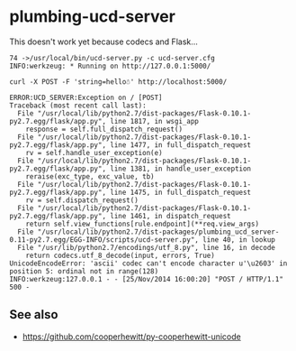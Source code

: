 # plumbing-ucd-server

This doesn't work yet because codecs and Flask...

	74 ->/usr/local/bin/ucd-server.py -c ucd-server.cfg
	INFO:werkzeug: * Running on http://127.0.0.1:5000/

	curl -X POST -F 'string=hello☃' http://localhost:5000/

	ERROR:UCD_SERVER:Exception on / [POST]
	Traceback (most recent call last):
	  File "/usr/local/lib/python2.7/dist-packages/Flask-0.10.1-py2.7.egg/flask/app.py", line 1817, in wsgi_app
	    response = self.full_dispatch_request()
	  File "/usr/local/lib/python2.7/dist-packages/Flask-0.10.1-py2.7.egg/flask/app.py", line 1477, in full_dispatch_request
	    rv = self.handle_user_exception(e)
	  File "/usr/local/lib/python2.7/dist-packages/Flask-0.10.1-py2.7.egg/flask/app.py", line 1381, in handle_user_exception
	    reraise(exc_type, exc_value, tb)
	  File "/usr/local/lib/python2.7/dist-packages/Flask-0.10.1-py2.7.egg/flask/app.py", line 1475, in full_dispatch_request
	    rv = self.dispatch_request()
	  File "/usr/local/lib/python2.7/dist-packages/Flask-0.10.1-py2.7.egg/flask/app.py", line 1461, in dispatch_request
	    return self.view_functions[rule.endpoint](**req.view_args)
	  File "/usr/local/lib/python2.7/dist-packages/plumbing_ucd_server-0.11-py2.7.egg/EGG-INFO/scripts/ucd-server.py", line 40, in lookup
	  File "/usr/lib/python2.7/encodings/utf_8.py", line 16, in decode
	    return codecs.utf_8_decode(input, errors, True)
	UnicodeEncodeError: 'ascii' codec can't encode character u'\u2603' in position 5: ordinal not in range(128)
	INFO:werkzeug:127.0.0.1 - - [25/Nov/2014 16:00:20] "POST / HTTP/1.1" 500 -

## See also

* https://github.com/cooperhewitt/py-cooperhewitt-unicode
